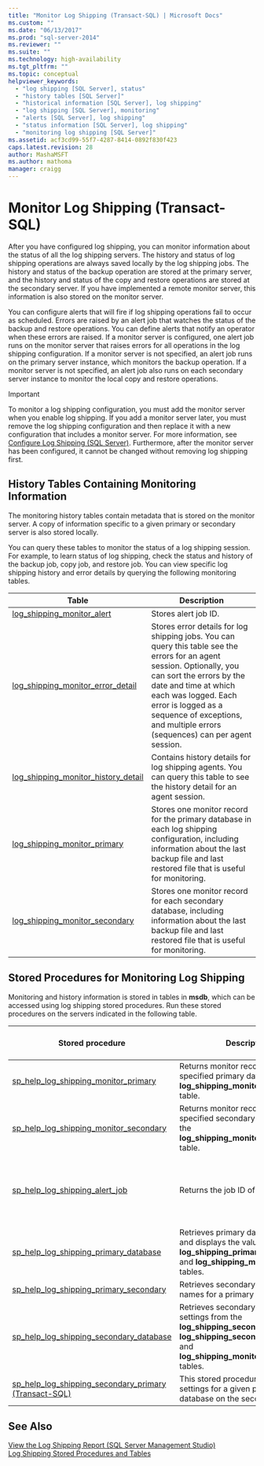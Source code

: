 ```yaml
---
title: "Monitor Log Shipping (Transact-SQL) | Microsoft Docs"
ms.custom: ""
ms.date: "06/13/2017"
ms.prod: "sql-server-2014"
ms.reviewer: ""
ms.suite: ""
ms.technology: high-availability
ms.tgt_pltfrm: ""
ms.topic: conceptual
helpviewer_keywords: 
  - "log shipping [SQL Server], status"
  - "history tables [SQL Server]"
  - "historical information [SQL Server], log shipping"
  - "log shipping [SQL Server], monitoring"
  - "alerts [SQL Server], log shipping"
  - "status information [SQL Server], log shipping"
  - "monitoring log shipping [SQL Server]"
ms.assetid: acf3cd99-55f7-4287-8414-0892f830f423
caps.latest.revision: 28
author: MashaMSFT
ms.author: mathoma
manager: craigg
---
```

# Monitor Log Shipping (Transact-SQL)
  After you have configured log shipping, you can monitor information about the status of all the log shipping servers. The history and status of log shipping operations are always saved locally by the log shipping jobs. The history and status of the backup operation are stored at the primary server, and the history and status of the copy and restore operations are stored at the secondary server. If you have implemented a remote monitor server, this information is also stored on the monitor server.  
  
 You can configure alerts that will fire if log shipping operations fail to occur as scheduled. Errors are raised by an alert job that watches the status of the backup and restore operations. You can define alerts that notify an operator when these errors are raised. If a monitor server is configured, one alert job runs on the monitor server that raises errors for all operations in the log shipping configuration. If a monitor server is not specified, an alert job runs on the primary server instance, which monitors the backup operation. If a monitor server is not specified, an alert job also runs on each secondary server instance to monitor the local copy and restore operations.  
  
> [!IMPORTANT]  
>  To monitor a log shipping configuration, you must add the monitor server when you enable log shipping. If you add a monitor server later, you must remove the log shipping configuration and then replace it with a new configuration that includes a monitor server. For more information, see [Configure Log Shipping &#40;SQL Server&#41;](configure-log-shipping-sql-server.md). Furthermore, after the monitor server has been configured, it cannot be changed without removing log shipping first.  
  
## History Tables Containing Monitoring Information  
 The monitoring history tables contain metadata that is stored on the monitor server. A copy of information specific to a given primary or secondary server is also stored locally.  
  
 You can query these tables to monitor the status of a log shipping session. For example, to learn status of log shipping, check the status and history of the backup job, copy job, and restore job. You can view specific log shipping history and error details by querying the following monitoring tables.  
  
|Table|Description|  
|-----------|-----------------|  
|[log_shipping_monitor_alert](/sql/relational-databases/system-tables/log-shipping-monitor-alert-transact-sql)|Stores alert job ID.|  
|[log_shipping_monitor_error_detail](/sql/relational-databases/system-tables/log-shipping-monitor-error-detail-transact-sql)|Stores error details for log shipping jobs. You can query this table see the errors for an agent session. Optionally, you can sort the errors by the date and time at which each was logged. Each error is logged as a sequence of exceptions, and multiple errors (sequences) can per agent session.|  
|[log_shipping_monitor_history_detail](/sql/relational-databases/system-tables/log-shipping-monitor-history-detail-transact-sql)|Contains history details for log shipping agents. You can query this table to see the history detail for an agent session.|  
|[log_shipping_monitor_primary](/sql/relational-databases/system-tables/log-shipping-monitor-primary-transact-sql)|Stores one monitor record for the primary database in each log shipping configuration, including information about the last backup file and last restored file that is useful for monitoring.|  
|[log_shipping_monitor_secondary](/sql/relational-databases/system-tables/log-shipping-monitor-secondary-transact-sql)|Stores one monitor record for each secondary database, including information about the last backup file and last restored file that is useful for monitoring.|  
  
## Stored Procedures for Monitoring Log Shipping  
 Monitoring and history information is stored in tables in **msdb**, which can be accessed using log shipping stored procedures. Run these stored procedures on the servers indicated in the following table.  
  
|Stored procedure|Description|Run this procedure on|  
|----------------------|-----------------|---------------------------|  
|[sp_help_log_shipping_monitor_primary](/sql/relational-databases/system-stored-procedures/sp-help-log-shipping-monitor-primary-transact-sql)|Returns monitor records for the specified primary database from the **log_shipping_monitor_primary** table.|Monitor server or primary server|  
|[sp_help_log_shipping_monitor_secondary](/sql/relational-databases/system-stored-procedures/sp-help-log-shipping-monitor-secondary-transact-sql)|Returns monitor records for the specified secondary database from the **log_shipping_monitor_secondary** table.|Monitor server or secondary server|  
|[sp_help_log_shipping_alert_job](/sql/relational-databases/system-stored-procedures/sp-help-log-shipping-alert-job-transact-sql)|Returns the job ID of the alert job.|Monitor server, or primary or secondary server if no monitor is defined|  
|[sp_help_log_shipping_primary_database](/sql/relational-databases/system-stored-procedures/sp-help-log-shipping-primary-database-transact-sql)|Retrieves primary database settings and displays the values from the **log_shipping_primary_databases** and **log_shipping_monitor_primary** tables.|Primary server|  
|[sp_help_log_shipping_primary_secondary](/sql/relational-databases/system-stored-procedures/sp-help-log-shipping-primary-secondary-transact-sql)|Retrieves secondary database names for a primary database.|Primary server|  
|[sp_help_log_shipping_secondary_database](/sql/relational-databases/system-stored-procedures/sp-help-log-shipping-secondary-database-transact-sql)|Retrieves secondary-database settings from the **log_shipping_secondary**, **log_shipping_secondary_databases** and **log_shipping_monitor_secondary** tables.|Secondary server|  
|[sp_help_log_shipping_secondary_primary &#40;Transact-SQL&#41;](/sql/relational-databases/system-stored-procedures/sp-help-log-shipping-secondary-primary-transact-sql)|This stored procedure retrieves the settings for a given primary database on the secondary server.|Secondary server|  
  
## See Also  
 [View the Log Shipping Report &#40;SQL Server Management Studio&#41;](view-the-log-shipping-report-sql-server-management-studio.md)   
 [Log Shipping Stored Procedures and Tables](log-shipping-tables-and-stored-procedures.md)  
  
  
